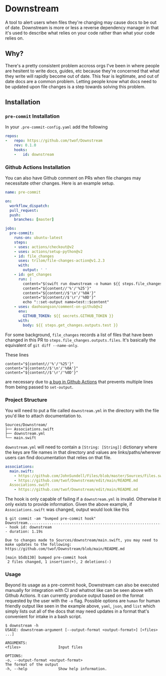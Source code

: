 # Downstream

A tool to alert users when files they're changing may cause docs to be out of date. Downstream is more or less a reverse dependency manager in that it's used to describe what relies on your code rather than what your code relies on.

## Why?

There's a pretty consistent problem accross orgs I've been in where people are hesitent to write docs, guides, etc because they're concerned that what they write will rapidly become out of date. This fear is legitimate, and out of date docs are a common problem. Letting people know what docs need to be updated upon file changes is a step towards solving this problem.

## Installation

### `pre-commit` Installation

In your `.pre-commit-config.yaml` add the following

```yaml
repos:
-   repo: https://github.com/twof/Downstream
    rev: 0.1.0
    hooks:
    -   id: downstream
```

### Github Actions Installation

You can also have Github comment on PRs when file changes may necessitate other changes. Here is an example setup.

```yaml
name: pre-commit

on:
  workflow_dispatch:
  pull_request:
  push:
    branches: [master]

jobs:
  pre-commit:
    runs-on: ubuntu-latest
    steps:
    - uses: actions/checkout@v2
    - uses: actions/setup-python@v2
    - id: file_changes
      uses: trilom/file-changes-action@v1.2.3
      with:
        output: ' '
    - id: get_changes
      run: |
        content="$(swift run downstream -o human ${{ steps.file_changes.outputs.files }})"
        content="${content//'%'/'%25'}"
        content="${content//$'\n'/'%0A'}"
        content="${content//$'\r'/'%0D'}"
        echo "::set-output name=test::$content"
    - uses: daohoangson/comment-on-github@v2
      env:
        GITHUB_TOKEN: ${{ secrets.GITHUB_TOKEN }}
      with:
        body: ${{ steps.get_changes.outputs.test }}
```

For some background, `file_changes` records a list of files that have been changed in this PR to `steps.file_changes.outputs.files`. It's basically the equivalent of `git diff --name-only`. 

These lines
```
content="${content//'%'/'%25'}"
content="${content//$'\n'/'%0A'}"
content="${content//$'\r'/'%0D'}"
```
are necessary due to [a bug in Github Actions](https://github.community/t/set-output-truncates-multiline-strings/16852) that prevents multiple lines from being passed to `set-output`.

### Project Structure

You will need to put a file called `downstream.yml` in the directory with the file you'd like to attach documentation to.
```
Sources/Downstream/
├── Associations.swift
├── downstream.yml
└── main.swift
```

`downstream.yml` will need to contain a `[String: [String]]` dictionary where the keys are file names in that directory and values are links/paths/wherever users can find documentation that relies on that file.
```yaml
associations:
  main.swift:
    - https://github.com/JohnSundell/Files/blob/master/Sources/Files.swift
    - https://github.com/twof/Downstream/edit/main/README.md
  Associations.swift
    - https://github.com/twof/Downstream/edit/main/README.md
```

The hook is only capable of failing if a `downstream.yml` is invalid. Otherwise it only exists to provide information. Given the above example, if `Associations.swift` was changed, output would look like this

```
$ git commit -am "bumped pre-commit hook"
Downstream...............................................................Passed
- hook id: downstream
- duration: 1.19s

Due to changes made to Sources/downstream/main.swift, you may need to make updates to the following:
https://github.com/twof/Downstream/blob/main/README.md

[main b5db130] bumped pre-commit hook
 2 files changed, 1 insertion(+), 2 deletions(-)
```

### Usage

Beyond its usage as a pre-commit hook, Downstream can also be executed manually for integration with CI and whatnot like can be seen above with Github Actions. It can currently produce output based on the format requested by the user with the `-o` flag. Possible options are `human` for human friendly output like seen in the example above, `yaml`, `json`, and `list` which simply lists out all of the docs that may need updates in a format that's convenient for intake in a bash script.

```
$ downstream -h
USAGE: downstream-argument [--output-format <output-format>] [<files> ...]

ARGUMENTS:
<files>                 Input files

OPTIONS:
-o, --output-format <output-format>
The format of the output
-h, --help              Show help information.
```
